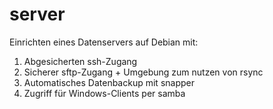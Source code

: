 # server
Einrichten eines Datenservers auf Debian mit:
1. Abgesicherten ssh-Zugang
2. Sicherer sftp-Zugang + Umgebung zum nutzen von rsync
3. Automatisches Datenbackup mit snapper
4. Zugriff für Windows-Clients per samba

